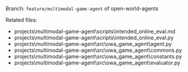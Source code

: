 Branch: `feature/multimodal-game-agent` of open-world-agents

Related files:
- projects\multimodal-game-agent\scripts\intended_online_eval.md
- projects\multimodal-game-agent\scripts\intended_online_eval.py
- projects\multimodal-game-agent\src\owa_game_agent\agent.py
- projects\multimodal-game-agent\src\owa_game_agent\commons.py
- projects\multimodal-game-agent\src\owa_game_agent\constants.py
- projects\multimodal-game-agent\src\owa_game_agent\evaluator.py